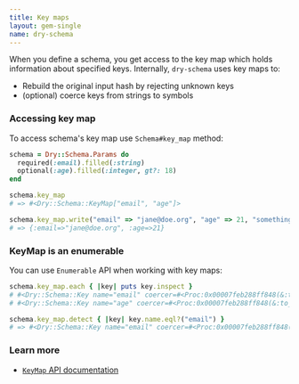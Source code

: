 ```yaml
---
title: Key maps
layout: gem-single
name: dry-schema
---
```


When you define a schema, you get access to the key map which holds information about specified keys. Internally, `dry-schema` uses key maps to:

* Rebuild the original input hash by rejecting unknown keys
* (optional) coerce keys from strings to symbols

### Accessing key map

To access schema's key map use `Schema#key_map` method:

```ruby
schema = Dry::Schema.Params do
  required(:email).filled(:string)
  optional(:age).filled(:integer, gt?: 18)
end

schema.key_map
# => #<Dry::Schema::KeyMap["email", "age"]>

schema.key_map.write("email" => "jane@doe.org", "age" => 21, "something_unexpected" => "oops")
# => {:email=>"jane@doe.org", :age=>21}
```

### KeyMap is an enumerable

You can use `Enumerable` API when working with key maps:

``` ruby
schema.key_map.each { |key| puts key.inspect }
# #<Dry::Schema::Key name="email" coercer=#<Proc:0x00007feb288ff848(&:to_sym)>>
# #<Dry::Schema::Key name="age" coercer=#<Proc:0x00007feb288ff848(&:to_sym)>>

schema.key_map.detect { |key| key.name.eql?("email") }
# => #<Dry::Schema::Key name="email" coercer=#<Proc:0x00007feb288ff848(&:to_sym)>>
```

### Learn more

- [`KeyMap` API documentation](https://www.rubydoc.info/gems/dry-schema/Dry/Schema/KeyMap)
